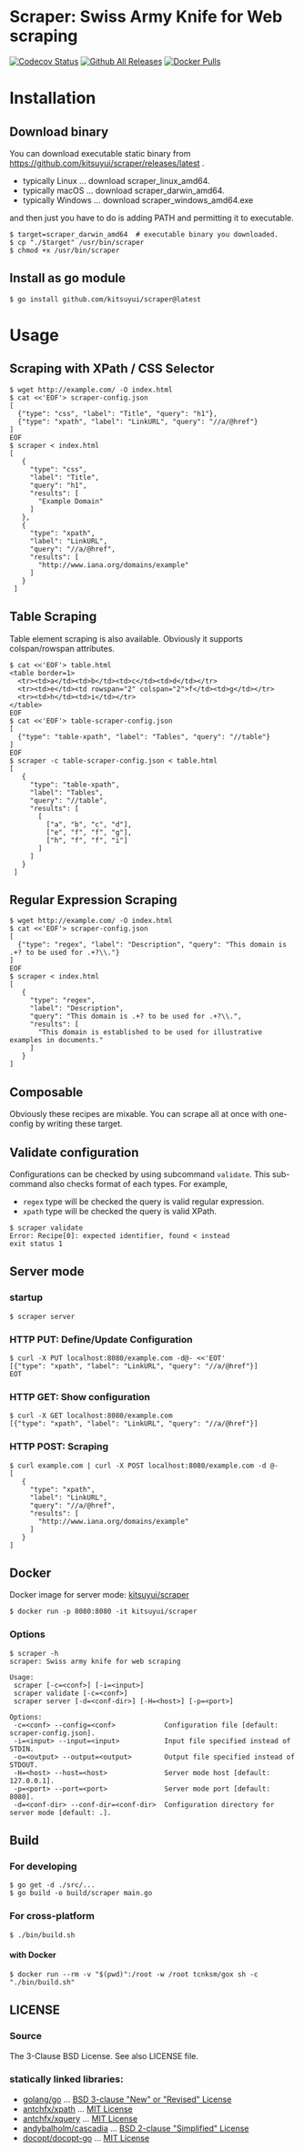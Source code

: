 # Scraper: Swiss Army Knife for Web scraping

[![Codecov Status](https://img.shields.io/codecov/c/github/kitsuyui/scraper.svg)](https://codecov.io/github/kitsuyui/scraper/)
[![Github All Releases](https://img.shields.io/github/downloads/kitsuyui/scraper/total.svg)](https://github.com/kitsuyui/scraper/releases/latest)
[![Docker Pulls](https://img.shields.io/docker/pulls/kitsuyui/scraper.svg)](https://hub.docker.com/r/kitsuyui/scraper/)

# Installation

## Download binary

You can download executable static binary from https://github.com/kitsuyui/scraper/releases/latest .

- typically Linux ... download scraper_linux_amd64.
- typically macOS ... download scraper_darwin_amd64.
- typically Windows ... download scraper_windows_amd64.exe

and then just you have to do is adding PATH and permitting it to executable.

```
$ target=scraper_darwin_amd64  # executable binary you downloaded.
$ cp "./$target" /usr/bin/scraper
$ chmod +x /usr/bin/scraper
```

## Install as go module

```console
$ go install github.com/kitsuyui/scraper@latest
```

# Usage

## Scraping with XPath / CSS Selector

```
$ wget http://example.com/ -O index.html
$ cat <<'EOF'> scraper-config.json
[
  {"type": "css", "label": "Title", "query": "h1"},
  {"type": "xpath", "label": "LinkURL", "query": "//a/@href"}
]
EOF
$ scraper < index.html
[
   {
     "type": "css",
     "label": "Title",
     "query": "h1",
     "results": [
       "Example Domain"
     ]
   },
   {
     "type": "xpath",
     "label": "LinkURL",
     "query": "//a/@href",
     "results": [
       "http://www.iana.org/domains/example"
     ]
   }
 ]
```

## Table Scraping

Table element scraping is also available.
Obviously it supports colspan/rowspan attributes.

```
$ cat <<'EOF'> table.html
<table border=1>
  <tr><td>a</td><td>b</td><td>c</td><td>d</td></tr>
  <tr><td>e</td><td rowspan="2" colspan="2">f</td><td>g</td></tr>
  <tr><td>h</td><td>i</td></tr>
</table>
EOF
$ cat <<'EOF'> table-scraper-config.json
[
  {"type": "table-xpath", "label": "Tables", "query": "//table"}
]
EOF
$ scraper -c table-scraper-config.json < table.html
[
   {
     "type": "table-xpath",
     "label": "Tables",
     "query": "//table",
     "results": [
       [
         ["a", "b", "c", "d"],
         ["e", "f", "f", "g"],
         ["h", "f", "f", "i"]
       ]
     ]
   }
 ]
```

## Regular Expression Scraping

```
$ wget http://example.com/ -O index.html
$ cat <<'EOF'> scraper-config.json
[
  {"type": "regex", "label": "Description", "query": "This domain is .+? to be used for .+?\\."}
]
EOF
$ scraper < index.html
[
   {
     "type": "regex",
     "label": "Description",
     "query": "This domain is .+? to be used for .+?\\.",
     "results": [
       "This domain is established to be used for illustrative examples in documents."
     ]
   }
]
```

## Composable

Obviously these recipes are mixable.
You can scrape all at once with one-config by writing these target.

## Validate configuration

Configurations can be checked by using subcommand `validate`.
This sub-command also checks format of each types.
For example,

- `regex` type will be checked the query is valid regular expression.
- `xpath` type will be checked the query is valid XPath.

```
$ scraper validate
Error: Recipe[0]: expected identifier, found < instead
exit status 1
```

## Server mode

### startup

```console
$ scraper server
```

### HTTP PUT: Define/Update Configuration

```console
$ curl -X PUT localhost:8080/example.com -d@- <<'EOT'
[{"type": "xpath", "label": "LinkURL", "query": "//a/@href"}]
EOT
```

### HTTP GET: Show configuration

```console
$ curl -X GET localhost:8080/example.com
[{"type": "xpath", "label": "LinkURL", "query": "//a/@href"}]
```

### HTTP POST: Scraping

```console
$ curl example.com | curl -X POST localhost:8080/example.com -d @-
[
   {
     "type": "xpath",
     "label": "LinkURL",
     "query": "//a/@href",
     "results": [
       "http://www.iana.org/domains/example"
     ]
   }
]
```

## Docker

Docker image for server mode: [kitsuyui/scraper](https://hub.docker.com/r/kitsuyui/scraper/)

```
$ docker run -p 8080:8080 -it kitsuyui/scraper
```

### Options

```
$ scraper -h
scraper: Swiss army knife for web scraping

Usage:
 scraper [-c=<conf>] [-i=<input>]
 scraper validate [-c=<conf>]
 scraper server [-d=<conf-dir>] [-H=<host>] [-p=<port>]

Options:
 -c=<conf> --config=<conf>            Configuration file [default: scraper-config.json].
 -i=<input> --input=<input>           Input file specified instead of STDIN.
 -o=<output> --output=<output>        Output file specified instead of STDOUT.
 -H=<host> --host=<host>              Server mode host [default: 127.0.0.1].
 -p=<port> --port=<port>              Server mode port [default: 8080].
 -d=<conf-dir> --conf-dir=<conf-dir>  Configuration directory for server mode [default: .].
```

## Build

### For developing

```
$ go get -d ./src/...
$ go build -o build/scraper main.go
```

### For cross-platform

```
$ ./bin/build.sh
```

#### with Docker

```console
$ docker run --rm -v "$(pwd)":/root -w /root tcnksm/gox sh -c "./bin/build.sh"
```

## LICENSE

### Source

The 3-Clause BSD License. See also LICENSE file.

### statically linked libraries:

- [golang/go](https://github.com/golang/go/) ... [BSD 3-clause "New" or "Revised" License](https://github.com/golang/go/blob/master/LICENSE)
- [antchfx/xpath](https://github.com/antchfx/xpath/) ... [MIT License](https://github.com/antchfx/xpath/blob/master/LICENSE)
- [antchfx/xquery](https://github.com/antchfx/xquery/) ... [MIT License](https://github.com/antchfx/xquery/blob/master/LICENSE)
- [andybalholm/cascadia](https://github.com/andybalholm/cascadia/) ... [BSD 2-clause "Simplified" License](https://github.com/andybalholm/cascadia/blob/master/LICENSE)
- [docopt/docopt-go](https://github.com/docopt/docopt.go) ... [MIT License](https://github.com/docopt/docopt.go/blob/master/LICENSE)
